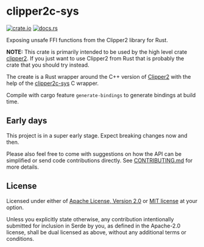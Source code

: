 # clipper2c-sys

[![crate.io](https://img.shields.io/crates/v/clipper2c-sys.svg)](https://crates.io/crates/clipper2c-sys)
[![docs.rs](https://docs.rs/clipper2c-sys/badge.svg)](https://docs.rs/clipper2c-sys)

Exposing unsafe FFI functions from the Clipper2 library for Rust.

**NOTE:** This crate is primarily intended to be used by the high level crate [clipper2](https://crates.io/crates/clipper2). If you just want to use Clipper2 from Rust that is probably the crate that you should try instead.

The create is a Rust wrapper around the C++ version of
[Clipper2](https://github.com/AngusJohnson/Clipper2) with the help of the [clipper2c-sys](https://github.com/songhuaixu/clipper2c) C wrapper.

Compile with cargo feature `generate-bindings` to generate bindings at build
time.

## Early days

This project is in a super early stage. Expect breaking changes now and then.

Please also feel free to come with suggestions on how the API can be simplified
or send code contributions directly. See
[CONTRIBUTING.md](https://github.com/tirithen/clipper2c-sys/blob/main/CONTRIBUTING.md)
for more details.

## License

Licensed under either of [Apache License, Version 2.0](https://github.com/tirithen/clipper2c-sys/blob/main/LICENSE-APACHE.md)
or [MIT license](https://github.com/tirithen/clipper2c-sys/blob/main/LICENSE-MIT.md)
at your option.

Unless you explicitly state otherwise, any contribution intentionally submitted
for inclusion in Serde by you, as defined in the Apache-2.0 license, shall be
dual licensed as above, without any additional terms or conditions.
